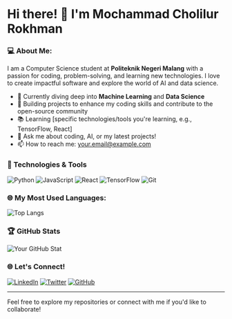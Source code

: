 # Hi there! 👋 I'm Mochammad Cholilur Rokhman

### 💻 About Me:
I am a Computer Science student at **Politeknik Negeri Malang** with a passion for coding, problem-solving, and learning new technologies. I love to create impactful software and explore the world of AI and data science.

- 🌱 Currently diving deep into **Machine Learning** and **Data Science**
- 🚀 Building projects to enhance my coding skills and contribute to the open-source community
- 📚 Learning [specific technologies/tools you're learning, e.g., TensorFlow, React]
- 💬 Ask me about coding, AI, or my latest projects!
- 📫 How to reach me: [your.email@example.com](mailto:your.email@example.com)

### 🔧 Technologies & Tools
![Python](https://img.shields.io/badge/-Python-3776AB?style=for-the-badge&logo=python&logoColor=white)
![JavaScript](https://img.shields.io/badge/-JavaScript-F7DF1E?style=for-the-badge&logo=javascript&logoColor=black)
![React](https://img.shields.io/badge/-React-61DAFB?style=for-the-badge&logo=react&logoColor=black)
![TensorFlow](https://img.shields.io/badge/-TensorFlow-FF6F00?style=for-the-badge&logo=tensorflow&logoColor=white)
![Git](https://img.shields.io/badge/-Git-F05032?style=for-the-badge&logo=git&logoColor=white)

### 🌐 My Most Used Languages:
![Top Langs](https://github-readme-stats.vercel.app/api/top-langs/?username=mochammadcholilurrokhman&layout=compact&langs_count=10&theme=radical)

### 🏆 GitHub Stats
![Your GitHub Stat](https://github-readme-stats.vercel.app/api?username=mochammadcholilurrokhman&show_icons=true&theme=radical&count_private=true)

### 🌐 Let's Connect!
[![LinkedIn](https://img.shields.io/badge/LinkedIn-0077B5?style=for-the-badge&logo=linkedin&logoColor=white)](https://linkedin.com/in/yourlinkedin)
[![Twitter](https://img.shields.io/badge/Twitter-1DA1F2?style=for-the-badge&logo=twitter&logoColor=white)](https://twitter.com/yourtwitterhandle)
[![GitHub](https://img.shields.io/badge/GitHub-181717?style=for-the-badge&logo=github&logoColor=white)](https://github.com/yourusername)

---

Feel free to explore my repositories or connect with me if you'd like to collaborate!
